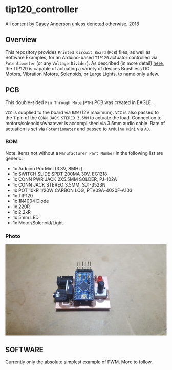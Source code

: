 # tip120_controller
All content by Casey Anderson unless denoted otherwise, 2018


## Overview

This repository provides `Printed Circuit Board` (`PCB`) files, as well as Software Examples, for an Arduino-based `TIP120` actuator controlled via `Potentiometer` (or any `Voltage Divider`). As described (in more detail) [here](http://bildr.org/2011/03/high-power-control-with-arduino-and-tip120/), the TIP120 is capable of actuating a variety of devices Brushless DC Motors, Vibration Motors, Solenoids, or Large Lights, to name only a few.


## PCB

This double-sided `Pin Through Hole` (`PTH`) PCB was created in EAGLE.

`VCC` is supplied to the board via `RAW` (12V maximum). `VCC` is also passed to the `T` pin of the `CONN JACK STEREO 3.5MM` to actuate the load. Connection to motors/solenoids/whatever is accomplished via 3.5mm audio cable. Rate of actuation is set via `Potentiometer` and passed to `Arduino Mini` via `A0`.

### BOM

Note: items not without a `Manufacturer Part Number` in the following list are generic.

* 1x Arduino Pro Mini (3.3V, 8MHz)
* 1x SWITCH SLIDE SPDT 200MA 30V, EG1218
* 1x CONN PWR JACK 2X5.5MM SOLDER, PJ-102A
* 1x CONN JACK STEREO 3.5MM, SJ1-3523N
* 1x POT 10kR 1/20W CARBON LOG, PTV09A-4020F-A103
* 1x TIP120
* 1x 1N4004 Diode
* 1x 220R
* 1x 2.2kR
* 1x 5mm LED
* 1x Motor/Solenoid/Light

### Photo

![](/images/pcb_angle.jpg)


## SOFTWARE

Currently only the absolute simplest example of PWM. More to follow.
